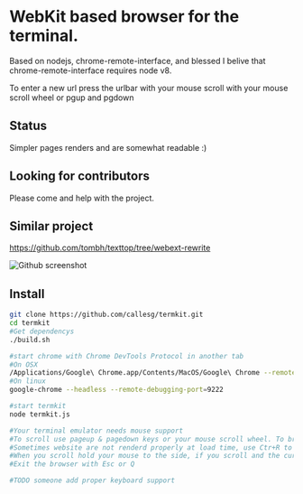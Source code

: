 # WebKit based browser for the terminal.
Based on nodejs, chrome-remote-interface, and blessed
I belive that chrome-remote-interface requires node v8.

To enter a new url press the urlbar with your mouse
scroll with your mouse scroll wheel or pgup and pgdown

## Status

Simpler pages renders and are somewhat readable :)

## Looking for contributors
Please come and help with the project. 

## Similar project

https://github.com/tombh/texttop/tree/webext-rewrite


![Github screenshot](/misc/Github_rewrite.png)

## Install
```bash
git clone https://github.com/callesg/termkit.git
cd termkit
#Get dependencys
./build.sh

#start chrome with Chrome DevTools Protocol in another tab
#On OSX
/Applications/Google\ Chrome.app/Contents/MacOS/Google\ Chrome --remote-debugging-port=9222 --headless
#On linux
google-chrome --headless --remote-debugging-port=9222

#start termkit
node termkit.js

#Your terminal emulator needs mouse support
#To scroll use pageup & pagedown keys or your mouse scroll wheel. To browse to a website use the address bar or click on links. (the clicking is not perfect and does not always work TODO someone FIX clicking)
#Sometimes website are not renderd properly at load time, use Ctr+R to refresh the render.
#When you scroll hold your mouse to the side, if you scroll and the currsor is above a link the page will not scroll.
#Exit the browser with Esc or Q

#TODO someone add proper keyboard support

```

